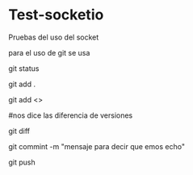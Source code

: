 # Test-socketio
Pruebas del uso del socket

para el uso de git se usa

git status

git add .

git add <<nombre del archivo>>

#nos dice las diferencia de versiones

git diff

git commint -m "mensaje para decir que emos echo"

git push
